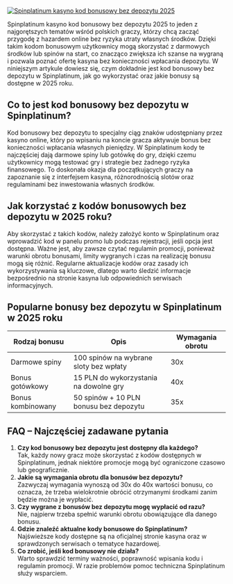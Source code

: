 [![Spinplatinum kasyno kod bonusowy bez depozytu 2025](https://123-caf.pages.dev/gitsignup.png)](https://vrmoo.ru/Bt82HjjY)

<div>Spinplatinum kasyno kod bonusowy bez depozytu 2025 to jeden z najgorętszych tematów wśród polskich graczy, którzy chcą zacząć przygodę z hazardem online bez ryzyka utraty własnych środków. Dzięki takim kodom bonusowym użytkownicy mogą skorzystać z darmowych środków lub spinów na start, co znacząco zwiększa ich szanse na wygraną i pozwala poznać ofertę kasyna bez konieczności wpłacania depozytu. W niniejszym artykule dowiesz się, czym dokładnie jest kod bonusowy bez depozytu w Spinplatinum, jak go wykorzystać oraz jakie bonusy są dostępne w 2025 roku.</div>  <h2>Co to jest kod bonusowy bez depozytu w Spinplatinum?</h2> <div>Kod bonusowy bez depozytu to specjalny ciąg znaków udostępniany przez kasyno online, który po wpisaniu na koncie gracza aktywuje bonus bez konieczności wpłacania własnych pieniędzy. W Spinplatinum kody te najczęściej dają darmowe spiny lub gotówkę do gry, dzięki czemu użytkownicy mogą testować gry i strategie bez żadnego ryzyka finansowego. To doskonała okazja dla początkujących graczy na zapoznanie się z interfejsem kasyna, różnorodnością slotów oraz regulaminami bez inwestowania własnych środków.</div>  <h2>Jak korzystać z kodów bonusowych bez depozytu w 2025 roku?</h2> <div>Aby skorzystać z takich kodów, należy założyć konto w Spinplatinum oraz wprowadzić kod w panelu promo lub podczas rejestracji, jeśli opcja jest dostępna. Ważne jest, aby zawsze czytać regulamin promocji, ponieważ warunki obrotu bonusami, limity wygranych i czas na realizację bonusu mogą się różnić. Regularne aktualizacje kodów oraz zasady ich wykorzystywania są kluczowe, dlatego warto śledzić informacje bezpośrednio na stronie kasyna lub odpowiednich serwisach informacyjnych.</div>  <h2>Popularne bonusy bez depozytu w Spinplatinum w 2025 roku</h2> <table>   <thead>     <tr>       <th>Rodzaj bonusu</th>       <th>Opis</th>       <th>Wymagania obrotu</th>     </tr>   </thead>   <tbody>     <tr>       <td>Darmowe spiny</td>       <td>100 spinów na wybrane sloty bez wpłaty</td>       <td>30x</td>     </tr>     <tr>       <td>Bonus gotówkowy</td>       <td>15 PLN do wykorzystania na dowolne gry</td>       <td>40x</td>     </tr>     <tr>       <td>Bonus kombinowany</td>       <td>50 spinów + 10 PLN bonusu bez depozytu</td>       <td>35x</td>     </tr>   </tbody> </table>  <h2>FAQ – Najczęściej zadawane pytania</h2> <ol>   <li><strong>Czy kod bonusowy bez depozytu jest dostępny dla każdego? </strong><br>Tak, każdy nowy gracz może skorzystać z kodów dostępnych w Spinplatinum, jednak niektóre promocje mogą być ograniczone czasowo lub geograficznie.</li>   <li><strong>Jakie są wymagania obrotu dla bonusów bez depozytu?</strong><br>Zazwyczaj wymagania wynoszą od 30x do 40x wartości bonusu, co oznacza, że trzeba wielokrotnie obrócić otrzymanymi środkami zanim będzie można je wypłacić.</li>   <li><strong>Czy wygrane z bonusów bez depozytu mogę wypłacić od razu?</strong><br>Nie, najpierw trzeba spełnić warunki obrotu obowiązujące dla danego bonusu.</li>   <li><strong>Gdzie znaleźć aktualne kody bonusowe do Spinplatinum?</strong><br>Najświeższe kody dostępne są na oficjalnej stronie kasyna oraz w sprawdzonych serwisach o tematyce hazardowej.</li>   <li><strong>Co zrobić, jeśli kod bonusowy nie działa?</strong><br>Warto sprawdzić terminy ważności, poprawność wpisania kodu i regulamin promocji. W razie problemów pomoc techniczna Spinplatinum służy wsparciem.</li> </ol> </div>